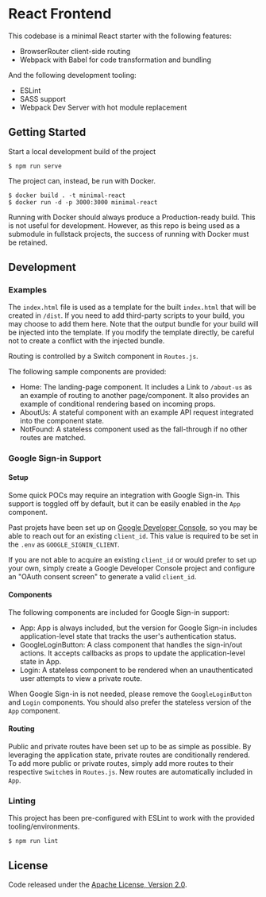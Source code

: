 # React Frontend

This codebase is a minimal React starter with the following features:

- BrowserRouter client-side routing
- Webpack with Babel for code transformation and bundling

And the following development tooling:

- ESLint
- SASS support
- Webpack Dev Server with hot module replacement

## Getting Started

Start a local development build of the project

```
$ npm run serve
```

The project can, instead, be run with Docker.

```
$ docker build . -t minimal-react
$ docker run -d -p 3000:3000 minimal-react
```

Running with Docker should always produce a Production-ready build. This is not
useful for development. However, as this repo is being used as a submodule in
fullstack projects, the success of running with Docker must be retained.

## Development

### Examples

The `index.html` file is used as a template for the built `index.html` that
will be created in `/dist`. If you need to add third-party scripts to your
build, you may choose to add them here. Note that the output bundle for your
build will be injected into the template. If you modify the template directly,
be careful not to create a conflict with the injected bundle.

Routing is controlled by a Switch component in `Routes.js`.

The following sample components are provided:

- Home: The landing-page component. It includes a Link to `/about-us` as an
  example of routing to another page/component. It also provides an example of
  conditional rendering based on incoming props.
- AboutUs: A stateful component with an example API request integrated into the
  component state.
- NotFound: A stateless component used as the fall-through if no other routes
  are matched.

### Google Sign-in Support

#### Setup

Some quick POCs may require an integration with Google Sign-in. This support is
toggled off by default, but it can be easily enabled in the `App` component.

Past projets have been set up on [Google Developer
Console](https://console.developers.google.com/), so you may be able to reach
out for an existing `client_id`. This value is required to be set in the `.env`
as `GOOGLE_SIGNIN_CLIENT`.

If you are not able to acquire an existing `client_id` or would prefer to set
up your own, simply create a Google Developer Console project and configure an
"OAuth consent screen" to generate a valid `client_id`.

#### Components

The following components are included for Google Sign-in support:

- App: App is always included, but the version for Google Sign-in includes
  application-level state that tracks the user's authentication status.
- GoogleLoginButton: A class component that handles the sign-in/out actions. It
  accepts callbacks as props to update the application-level state in App.
- Login: A stateless component to be rendered when an unauthenticated user
  attempts to view a private route.

When Google Sign-in is not needed, please remove the `GoogleLoginButton` and
`Login` components. You should also prefer the stateless version of the `App`
component.

#### Routing

Public and private routes have been set up to be as simple as possible. By
leveraging the application state, private routes are conditionally rendered. To
add more public or private routes, simply add more routes to their respective
`Switch`es in `Routes.js`. New routes are automatically included in `App`.

### Linting

This project has been pre-configured with ESLint to work with the
provided tooling/environments.

```
$ npm run lint
```

## License

Code released under the [Apache License, Version 2.0](LICENSE).
